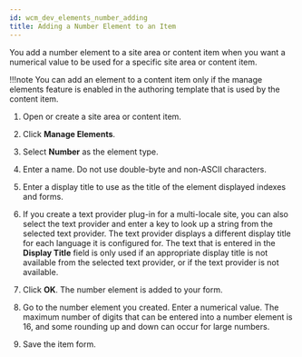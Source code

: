 ```yaml
---
id: wcm_dev_elements_number_adding
title: Adding a Number Element to an Item
---
```





You add a number element to a site area or content item when you want a numerical value to be used for a specific site area or content item.

!!!note
    You can add an element to a content item only if the manage elements feature is enabled in the authoring template that is used by the content item.

1.  Open or create a site area or content item.

2.  Click **Manage Elements**.

3.  Select **Number** as the element type.

4.  Enter a name. Do not use double-byte and non-ASCII characters.

5.  Enter a display title to use as the title of the element displayed indexes and forms.

6.  If you create a text provider plug-in for a multi-locale site, you can also select the text provider and enter a key to look up a string from the selected text provider. The text provider displays a different display title for each language it is configured for. The text that is entered in the **Display Title** field is only used if an appropriate display title is not available from the selected text provider, or if the text provider is not available.

7.  Click **OK**. The number element is added to your form.

8.  Go to the number element you created. Enter a numerical value. The maximum number of digits that can be entered into a number element is 16, and some rounding up and down can occur for large numbers.

9.  Save the item form.


